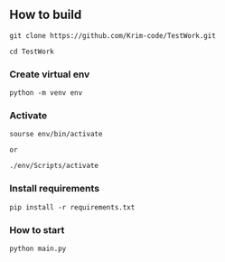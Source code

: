 ## How to build 

```
git clone https://github.com/Krim-code/TestWork.git
```


```
cd TestWork
```
### Create virtual env
```
python -m venv env
```
### Activate
```
sourse env/bin/activate

or

./env/Scripts/activate
```
### Install requirements
```
pip install -r requirements.txt
```
### How to start
```
python main.py
```